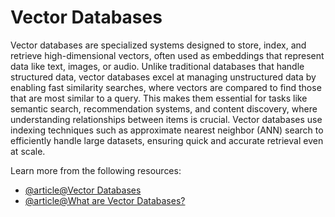 # Vector Databases

Vector databases are specialized systems designed to store, index, and retrieve high-dimensional vectors, often used as embeddings that represent data like text, images, or audio. Unlike traditional databases that handle structured data, vector databases excel at managing unstructured data by enabling fast similarity searches, where vectors are compared to find those that are most similar to a query. This makes them essential for tasks like semantic search, recommendation systems, and content discovery, where understanding relationships between items is crucial. Vector databases use indexing techniques such as approximate nearest neighbor (ANN) search to efficiently handle large datasets, ensuring quick and accurate retrieval even at scale.

Learn more from the following resources:

- [@article@Vector Databases](https://developers.cloudflare.com/vectorize/reference/what-is-a-vector-database/)
- [@article@What are Vector Databases?](https://www.mongodb.com/resources/basics/databases/vector-databases)